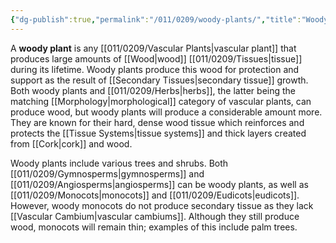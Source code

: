 ```yaml
---
{"dg-publish":true,"permalink":"/011/0209/woody-plants/","title":"Woody Plants","tags":["BIOL412","BIOL320"],"created":"2024-09-26T15:27:27.000-07:00","updated":"2025-01-24T10:48:38.648-08:00"}
---
```


A **woody plant** is any [[011/0209/Vascular Plants\|vascular plant]] that produces large amounts of [[Wood\|wood]] [[011/0209/Tissues\|tissue]] during its lifetime. Woody plants produce this wood for protection and support as the result of [[Secondary Tissues\|secondary tissue]] growth. Both woody plants and [[011/0209/Herbs\|herbs]], the latter being the matching [[Morphology\|morphological]] category of vascular plants, can produce wood, but woody plants will produce a considerable amount more. They are known for their hard, dense wood tissue which reinforces and protects the [[Tissue Systems\|tissue systems]] and thick layers created from [[Cork\|cork]] and wood.

Woody plants include various trees and shrubs. Both [[011/0209/Gymnosperms\|gymnosperms]] and [[011/0209/Angiosperms\|angiosperms]] can be woody plants, as well as [[011/0209/Monocots\|monocots]] and [[011/0209/Eudicots\|eudicots]]. However, woody monocots do not produce secondary tissue as they lack [[Vascular Cambium\|vascular cambiums]]. Although they still produce wood, monocots will remain thin; examples of this include palm trees.